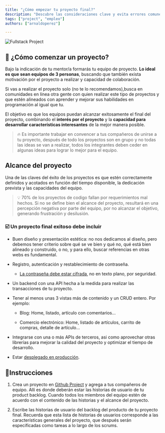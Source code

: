 ```yaml
---
title: "¿Cómo empezar tu proyecto final?"
description: "Descubre las consideraciones clave y evita errores comunes al elegir tu proyecto final. Aprende de estos consejos experimentados para asegurar el éxito en tu trayectoria de proyecto."
tags: ["project", "empleo"]
authors: ["arnaldoperez"]

---
```


![Fullstack Project](https://storage.googleapis.com/breathecode-asset-images/d866be3d7f338844c8a66e6fa94190ebe8ef5912f889c4b3f5923864f9b64ebc.png?raw=true)

<onlyfor saas="false" withBanner="false">

## 🌱 ¿Cómo comenzar un proyecto?

Bajo la indicación de tu mentor/a formarás tu equipo de proyecto. **Lo ideal es que sean equipos de 3 personas**, buscando que también exista motivación por el proyecto a realizar y capacidad de colaboración. 

Si vas a realizar el proyecto solo (no te lo recomendamos),busca en comunidades en línea otra gente con quien realizar este tipo de proyectos y que estén alineados con aprender y mejorar sus habilidades en programación al igual que tu.

El objetivo es que los equipos puedan alcanzar exitosamente el final del proyecto, combinando el **interés por el proyecto** y la **capacidad para desarrollar características interesantes** de la mejor manera posible.

> 🔥 Es importante trabajar en convencer a tus compañeros de unirse a tu proyecto, después de todo los proyectos son en grupo y no todas las ideas se van a realizar, todos los integrantes deben ceder en algunas ideas para lograr lo mejor para el equipo.

</onlyfor>

## Alcance del proyecto

Una de las claves del éxito de los proyectos es que estén correctamente definidos y acotados en función del tiempo disponible, la dedicación prevista y las capacidades del equipo.

> 💡 70% de los proyectos de codigo fallan por requerimientos mal hechos. Si no se define bien el alcance del proyecto, resultará en una percepción negativa por parte del equipo, por no alcanzar el objetivo, generando frustración y desilusión.

### ☑️ Un proyecto final exitoso debe incluir

- Buen diseño y presentación estética: no nos dedicamos al diseño, pero debemos tener criterio sobre qué se ve bien y qué no, qué está bien alineado y construido, o no, y para ello, buscar referencias en otras webs es fundamental.

- Registro, autenticación y restablecimiento de contraseña.
  - [La contraseña debe estar cifrada](https://www.geeksforgeeks.org/password-hashing-with-bcrypt-in-flask/), no en texto plano, por seguridad.

- Un backend con una API hecha a la medida para realizar las transacciones de tu proyecto.

- Tener al menos unas 3 vistas más de contenido y un CRUD entero. Por ejemplo:

  - Blog: Home, listado, artículo con comentarios…

  - Comercio electrónico: Home, listado de   artículos, carrito de compras, detalle de artículo…

- Integrarse con una o más APIs de terceros, asi como aprovechar otras librerías para mejorar la calidad del proyecto y optimizar el tiempo de desarrollo.

- Estar [desplegado en producción](https://4geeks.com/docs/start/deploy-to-render-com).

## 📝Instrucciones

1. Crea un proyecto en [Github Project](https://docs.github.com/es/issues/planning-and-tracking-with-projects/creating-projects/creating-a-project) y agrega a tus compañeros de equipo. Allí es donde deberán estar las historias de usuario de tu product backlog. Cuando todos los miembros del equipo estén de acuerdo con el contenido de las historias y el alcance del proyecto.

2. Escribe las historias de usuario del backlog del producto de tu proyecto final. Recuerda que esta lista de historias de usuarios corresponde a las características generales del proyecto, que después serán especificadas como tareas a lo largo de los scrums.
